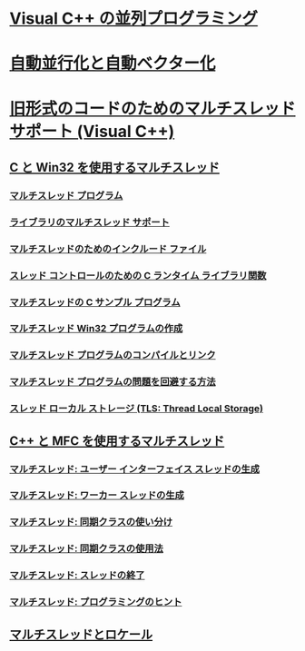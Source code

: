 # [Visual C++ の並列プログラミング](parallel-programming-in-visual-cpp.md)
# [自動並行化と自動ベクター化](auto-parallelization-and-auto-vectorization.md)
# [旧形式のコードのためのマルチスレッド サポート (Visual C++)](multithreading-support-for-older-code-visual-cpp.md)
## [C と Win32 を使用するマルチスレッド](multithreading-with-c-and-win32.md)
### [マルチスレッド プログラム](multithread-programs.md)
### [ライブラリのマルチスレッド サポート](library-support-for-multithreading.md)
### [マルチスレッドのためのインクルード ファイル](include-files-for-multithreading.md)
### [スレッド コントロールのための C ランタイム ライブラリ関数](c-run-time-library-functions-for-thread-control.md)
### [マルチスレッドの C サンプル プログラム](sample-multithread-c-program.md)
### [マルチスレッド Win32 プログラムの作成](writing-a-multithreaded-win32-program.md)
### [マルチスレッド プログラムのコンパイルとリンク](compiling-and-linking-multithread-programs.md)
### [マルチスレッド プログラムの問題を回避する方法](avoiding-problem-areas-with-multithread-programs.md)
### [スレッド ローカル ストレージ (TLS: Thread Local Storage)](thread-local-storage-tls.md)
## [C++ と MFC を使用するマルチスレッド](multithreading-with-cpp-and-mfc.md)
### [マルチスレッド: ユーザー インターフェイス スレッドの生成](multithreading-creating-user-interface-threads.md)
### [マルチスレッド: ワーカー スレッドの生成](multithreading-creating-worker-threads.md)
### [マルチスレッド: 同期クラスの使い分け](multithreading-when-to-use-the-synchronization-classes.md)
### [マルチスレッド: 同期クラスの使用法](multithreading-how-to-use-the-synchronization-classes.md)
### [マルチスレッド: スレッドの終了](multithreading-terminating-threads.md)
### [マルチスレッド: プログラミングのヒント](multithreading-programming-tips.md)
## [マルチスレッドとロケール](multithreading-and-locales.md)
